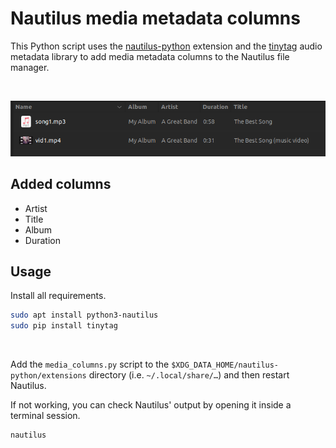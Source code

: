 
# Nautilus media metadata columns

This Python script uses the [nautilus-python](https://gitlab.gnome.org/GNOME/nautilus-python) extension and the [tinytag](https://github.com/tinytag/tinytag) audio metadata library to add media metadata columns to the Nautilus file manager.

<br>
<p align="center"><img margin-left="auto" src="./screenshot.png"></p>

## Added columns

- Artist
- Title
- Album
- Duration

## Usage

Install all requirements.
```bash
sudo apt install python3-nautilus
sudo pip install tinytag
```
<br>

Add the `media_columns.py` script to the `$XDG_DATA_HOME/nautilus-python/extensions` directory (i.e. `~/.local/share/…`) and then restart Nautilus.

If not working, you can check Nautilus' output by opening it inside a terminal session.
```bash
nautilus
```
<br>

